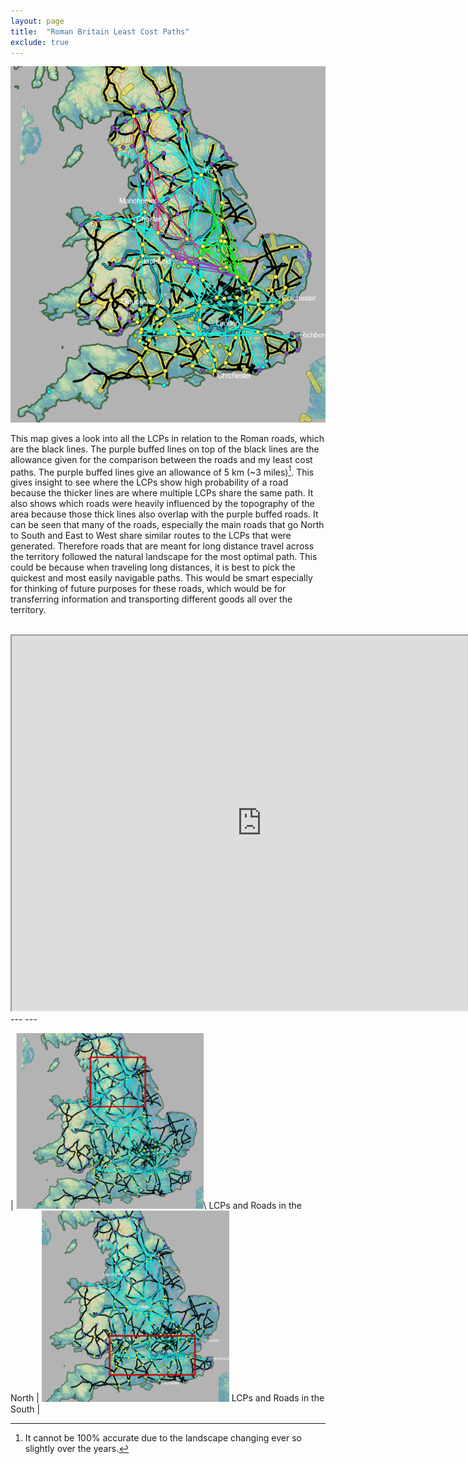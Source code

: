 ```yaml
---
layout: page
title:  "Roman Britain Least Cost Paths"
exclude: true
---
```

<img src="maps/eng-map-all-lcps2.png" alt="photo" width= "800px">


This map gives a look into all the LCPs in relation to the Roman roads, which are the black lines. The purple buffed lines on top of the black lines are the allowance given for the comparison between the roads and my least cost paths. The purple buffed lines give an allowance of 5 km (~3 miles)[^1]. This gives insight to see where the LCPs show high probability of a road because the thicker lines are where multiple LCPs share the same path. It also shows which roads were heavily influenced by the topography of the area because those thick lines also overlap with the purple buffed roads. It can be seen that many of the roads, especially the main roads that go North to South and East to West share similar routes to the LCPs that were generated. Therefore roads that are meant for long distance travel across the territory followed the natural landscape for the most optimal path. This could be because when traveling long distances, it is best to pick the quickest and most easily navigable paths. This would be smart especially for thinking of future purposes for these roads, which would be for transferring information and transporting different goods all over the territory.

[^1]:  It cannot be 100% accurate due to the landscape changing ever so slightly over the years.


<br>

<iframe width="800px" height="600px" src="https://mads709.github.io/whole-3d-map.github.io/" title="map"></iframe>


<br>
---
---
<br>

 | <a href="{% link map-analysis/eng-map-north-area.md %}"><img src="maps/eng-map-rect.PNG" alt="photo" width= "300px"></a>\\ LCPs and Roads in the North | <a href="{% link map-analysis/eng-map-south-zoom.md %}"><img src="maps/area-interest.PNG" alt="photo" width= "300px"></a> LCPs and Roads in the South |
